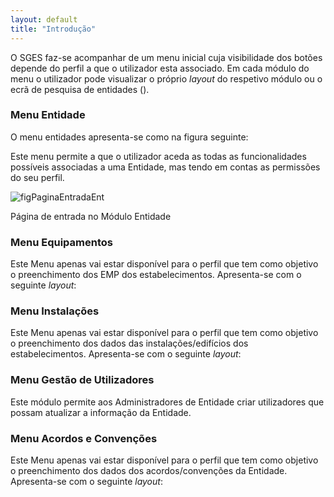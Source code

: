 ```yaml
---
layout: default
title: "Introdução"
---
```


<p id="home"></p>

O SGES faz-se acompanhar de um menu inicial cuja visibilidade dos botões depende do perfil a que o utilizador esta associado.
Em cada módulo do menu o utilizador pode visualizar o próprio *layout* do respetivo módulo ou o ecrã de pesquisa de entidades ([](#pgina-de-pesquisa)).

### Menu Entidade

O menu entidades apresenta-se como na figura seguinte:


Este menu permite a que o utilizador aceda as todas as funcionalidades possíveis associadas a uma Entidade, mas tendo em contas as permissões do seu perfil.

![figPaginaEntradaEnt](img/pages/5_1_5.jpg)

<p class="caption" id="figPaginaEntradaEnt"> Página de entrada no Módulo Entidade </p>

### Menu Equipamentos
Este Menu apenas vai estar disponível para o perfil que tem como objetivo o preenchimento dos EMP dos estabelecimentos. Apresenta-se com o seguinte *layout*:

### Menu Instalações
Este Menu apenas vai estar disponível para o perfil que tem como objetivo o preenchimento dos dados das instalações/edifícios dos estabelecimentos. Apresenta-se com o seguinte *layout*:

### Menu Gestão de Utilizadores
Este módulo permite aos Administradores de Entidade criar utilizadores que possam atualizar a informação da Entidade.

### Menu Acordos e Convenções
Este Menu apenas vai estar disponível para o perfil que tem como objetivo o preenchimento dos dados dos acordos/convenções da Entidade. Apresenta-se com o seguinte *layout*:
